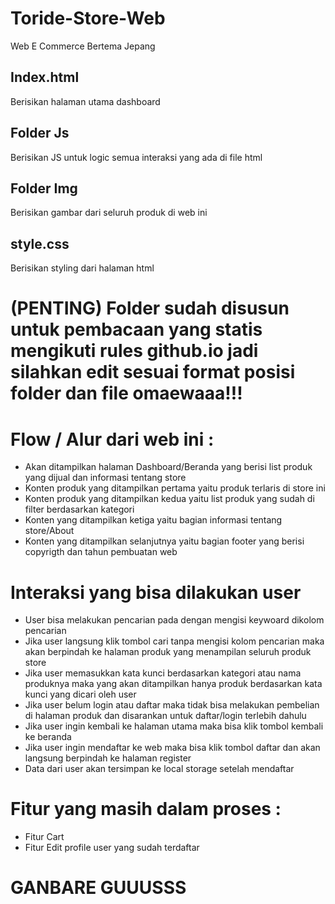 # Toride-Store-Web
Web E Commerce Bertema Jepang

## Index.html 
Berisikan halaman utama dashboard 

## Folder Js
Berisikan JS untuk logic semua interaksi yang ada di file html

## Folder Img
Berisikan gambar dari seluruh produk di web ini

## style.css
Berisikan styling dari halaman html

# (PENTING) Folder sudah disusun untuk pembacaan yang statis mengikuti rules github.io jadi silahkan edit sesuai format posisi folder dan file omaewaaa!!!

# Flow / Alur dari web ini :
- Akan ditampilkan halaman Dashboard/Beranda yang berisi list produk yang dijual dan informasi tentang store
- Konten produk yang ditampilkan pertama yaitu produk terlaris di store ini
- Konten produk yang ditampilkan kedua yaitu list produk yang sudah di filter berdasarkan kategori
- Konten yang ditampilkan ketiga yaitu bagian informasi tentang store/About
- Konten yang ditampilkan selanjutnya yaitu bagian footer yang berisi copyrigth dan tahun pembuatan web

# Interaksi yang bisa dilakukan user
- User bisa melakukan pencarian pada dengan mengisi keywoard dikolom pencarian
- Jika user langsung klik tombol cari tanpa mengisi kolom pencarian maka akan berpindah ke halaman produk yang menampilan seluruh produk store
- Jika user memasukkan kata kunci berdasarkan kategori atau nama produknya maka yang akan ditampilkan hanya produk berdasarkan kata kunci yang dicari oleh user
- Jika user belum login atau daftar maka tidak bisa melakukan pembelian di halaman produk dan disarankan untuk daftar/login terlebih dahulu
- Jika user ingin kembali ke halaman utama maka bisa klik tombol kembali ke beranda
- Jika user ingin mendaftar ke web maka bisa klik tombol daftar dan akan langsung berpindah ke halaman register
- Data dari user akan tersimpan ke local storage setelah mendaftar

# Fitur yang masih dalam proses :
- Fitur Cart
- Fitur Edit profile user yang sudah terdaftar

# GANBARE GUUUSSS
